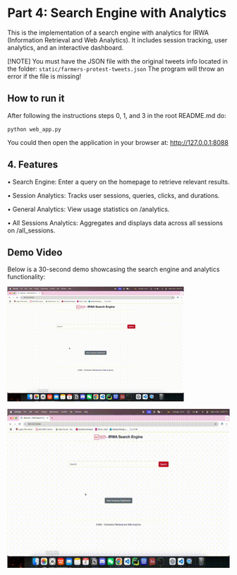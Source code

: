 # Part 4: Search Engine with Analytics

This is the implementation of a search engine with analytics for IRWA (Information Retrieval and Web Analytics). It includes session tracking, user analytics, and an interactive dashboard.

[!NOTE]
You must have the JSON file with the original tweets info located in the folder: `static/farmers-protest-tweets.json`
The program will throw an error if the file is missing!

## How to run it

After following the instructions steps 0, 1, and 3 in the root README.md do:

```
python web_app.py
```

You could then open the application in your browser at: http://127.0.0.1:8088

## 4. Features

•	Search Engine: Enter a query on the homepage to retrieve relevant results.

•	Session Analytics: Tracks user sessions, queries, clicks, and durations.

•	General Analytics: View usage statistics on /analytics.

•	All Sessions Analytics: Aggregates and displays data across all sessions on /all_sessions.

## Demo Video

Below is a 30-second demo showcasing the search engine and analytics functionality:

![Alt Text](https://github.com/yuyanwang03/IRWA/blob/main/Part4/static/demo.gif)

<img src="https://github.com/yuyanwang03/IRWA/blob/main/Part4/static/demo.gif" width="640" height="360"/>